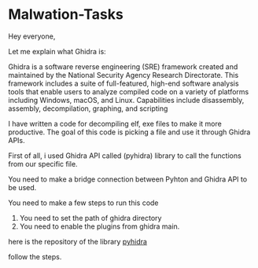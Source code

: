 # Malwation-Tasks

Hey everyone,

Let me explain what Ghidra is:

Ghidra is a software reverse engineering (SRE) framework created and maintained by the National Security Agency Research Directorate.
This framework includes a suite of full-featured, high-end software analysis tools that enable users to analyze compiled code on a variety of platforms including Windows, macOS, and Linux.
Capabilities include disassembly, assembly, decompilation, graphing, and scripting

I have written a code for decompiling elf, exe files to make it more productive. The goal of this code is picking a file and use it through Ghidra APIs.

First of all, i used Ghidra API called (pyhidra) library to call the functions from our specific file. 

You need to make a bridge connection between Pyhton and Ghidra API to be used.


You need to make a few steps to run this code

1. You need to set the path of ghidra directory
2. You need to enable the plugins from ghidra main.

here is the repository of the library [pyhidra](https://github.com/dod-cyber-crime-center/pyhidra) 

follow the steps.







